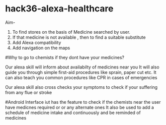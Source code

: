 # hack36-alexa-healthcare
Aim-
1. To find stores on the basis of Medicine searched by user.
2. If that medicine is not available , then to find a suitable substitute
3. Add Alexa compatibility
4. Add navigation on the maps



#Why to go to chemists if they dont have your medicines?

Our alexa skill will inform about availabilty of medicines near you
It will also guide you through simple first-aid procedures like sprain,
paper cut etc.
It can also teach you common procedures like CPR in cases of emergencies
 
Our alexa skill also cross checks your symptoms to check if your suffering from any
flue or stroke

#Android Interface
iut has the feature to check if the chemists near the user have medicnes required or
or any alternate ones
It also be used to add a schedule of medicine intake and continuously
and be reminded of medicines

